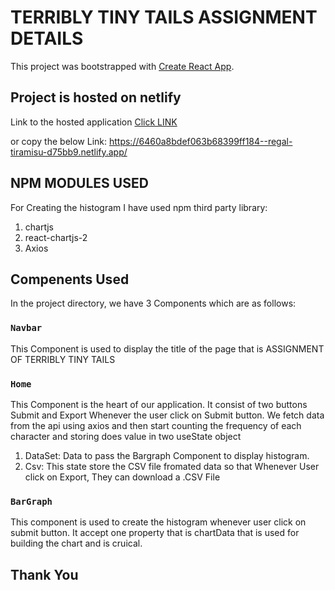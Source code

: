 # TERRIBLY TINY TAILS ASSIGNMENT DETAILS

This project was bootstrapped with [Create React App](https://github.com/facebook/create-react-app).


## Project is hosted on netlify

Link to the hosted application
[Click LINK](https://6460a8bdef063b68399ff184--regal-tiramisu-d75bb9.netlify.app/)

or copy the below Link:
https://6460a8bdef063b68399ff184--regal-tiramisu-d75bb9.netlify.app/


## NPM MODULES USED

For Creating the histogram I have used npm third party library:
1. chartjs
2. react-chartjs-2
3. Axios


## Compenents Used


In the project directory, we have 3 Components which are as follows:

### `Navbar`

This Component is used to display the title of the page
that is ASSIGNMENT OF TERRIBLY TINY TAILS

### `Home`

This Component is the heart of our application.
It consist of two buttons Submit and Export
Whenever the user click on Submit button. We fetch
data from the api using axios and then
start counting 
the frequency of each character and storing does value in two useState object

1. DataSet: Data to pass the Bargraph Component to display histogram.
2. Csv: This state store the CSV file fromated data so that
Whenever User click on Export, They can
download a .CSV File

### `BarGraph`

This component is used to create the histogram whenever user
click on submit button. It accept one
property that is chartData that is used for building the chart
and is cruical.


## Thank You
